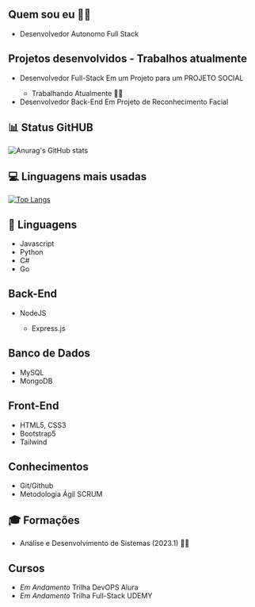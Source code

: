 <h2> Quem sou eu 👨‍💻 </h2>

<ul> 
  <li> Desenvolvedor Autonomo Full Stack </li>
</ul>

<h2> Projetos desenvolvidos - Trabalhos atualmente </h2>
<ul>
  <li> Desenvolvedor Full-Stack Em um Projeto para um PROJETO SOCIAL </li>
  <ul><li> Trabalhando Atualmente 👨‍💻 </li></ul>
  <li> Desenvolvedor Back-End Em Projeto de Reconhecimento Facial </li>
</ul>

<h2> 📊 Status GitHUB </h2>

![Anurag's GitHub stats](https://github-readme-stats.vercel.app/api?username=LucasNOFC&show_icons=true&)

<h2> 💻 Linguagens mais usadas </h2>

[![Top Langs](https://github-readme-stats.vercel.app/api/top-langs/?username=LucasNOFC)](https://github.com/anuraghazra/github-readme-stats)

<h2> 🧮 Linguagens </h2>

<ul> 
<li> Javascript </li>
<li> Python </li>
<li> C# </li>
<li> Go </li>
</ul>

<h2> Back-End </h2>
<ul>
  <li> NodeJS </li>
  <ul>
    <li> Express.js </li>
  </ul>
</ul>

<h2> Banco de Dados </h2>
<ul> 
  <li> MySQL </li>
  <li> MongoDB </li>
</ul>

<h2> Front-End </h2>
<ul> 
  <li> HTML5, CSS3 </li>
  <li> Bootstrap5 </li>
  <li> Tailwind </li>
</ul>

<h2> Conhecimentos </h2>
<ul> 
  <li> 
    Git/Github
  </li>
  <li>
    Metodologia Ágil SCRUM    
  </li>
</ul>

<h2> 🎓 Formações </h2>
<ul>
  <li> Análise e Desenvolvimento de Sistemas (2023.1) 👨‍💻 </li>
</ul>

<h2> Cursos </h2>
<ul> 
 <li> <i> Em Andamento </i> Trilha DevOPS Alura </li>
 <li> <i> Em Andamento </i> Trilha Full-Stack UDEMY </li>
</ul>
<!--
**LucasNOFC/LucasNOFC** is a ✨ _special_ ✨ repository because its `README.md` (this file) appears on your GitHub profile.

Here are some ideas to get you started:

- 🔭 I’m currently working on ...
- 🌱 I’m currently learning ...
- 👯 I’m looking to collaborate on ...
- 🤔 I’m looking for help with ...
- 💬 Ask me about ...
- 📫 How to reach me: ...
- 😄 Pronouns: ...
- ⚡ Fun fact: ...
-->
